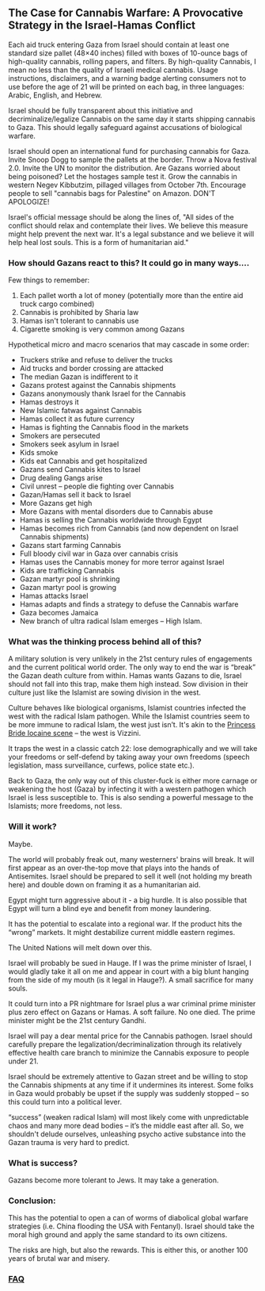 ## The Case for Cannabis Warfare: A Provocative Strategy in the Israel-Hamas Conflict

Each aid truck entering Gaza from Israel should contain at least one standard size pallet (48×40 inches) filled with boxes of 10-ounce bags of high-quality cannabis, rolling papers, and filters. By high-quality Cannabis, I mean no less than the quality of Israeli medical cannabis. Usage instructions, disclaimers, and a warning badge alerting consumers not to use before the age of 21 will be printed on each bag, in three languages: Arabic, English, and Hebrew.

Israel should be fully transparent about this initiative and decriminalize/legalize Cannabis on the same day it starts shipping cannabis to Gaza. This should legally safeguard against accusations of biological warfare.

Israel should open an international fund for purchasing cannabis for Gaza. Invite Snoop Dogg to sample the pallets at the border. Throw a Nova festival 2.0. Invite the UN to monitor the distribution. Are Gazans worried about being poisoned? Let the hostages sample test it. Grow the cannabis in western Negev Kibbutzim, pillaged villages from October 7th. Encourage people to sell "cannabis bags for Palestine" on Amazon. DON'T APOLOGIZE!

Israel's official message should be along the lines of, "All sides of the conflict should relax and contemplate their lives. We believe this measure might help prevent the next war. It's a legal substance and we believe it will help heal lost souls. This is a form of humanitarian aid."

### How should Gazans react to this? It could go in many ways....

Few things to remember:
1. Each pallet worth a lot of money (potentially more than the entire aid truck cargo combined)
2. Cannabis is prohibited by Sharia law
3. Hamas isn't tolerant to cannabis use
4. Cigarette smoking is very common among Gazans

Hypothetical micro and macro scenarios that may cascade in some order:
* Truckers strike and refuse to deliver the trucks
* Aid trucks and border crossing are attacked
* The median Gazan is indifferent to it
* Gazans protest against the Cannabis shipments
* Gazans anonymously thank Israel for the Cannabis
* Hamas destroys it
* New Islamic fatwas against Cannabis
* Hamas collect it as future currency
* Hamas is fighting the Cannabis flood in the markets
* Smokers are persecuted
* Smokers seek asylum in Israel
* Kids smoke
* Kids eat Cannabis and get hospitalized
* Gazans send Cannabis kites to Israel
* Drug dealing Gangs arise
* Civil unrest – people die fighting over Cannabis
* Gazan/Hamas sell it back to Israel
* More Gazans get high
* More Gazans with mental disorders due to Cannabis abuse
* Hamas is selling the Cannabis worldwide through Egypt
* Hamas becomes rich from Cannabis (and now dependent on Israel Cannabis shipments)
* Gazans start farming Cannabis
* Full bloody civil war in Gaza over cannabis crisis
* Hamas uses the Cannabis money for more terror against Israel
* Kids are trafficking Cannabis
* Gazan martyr pool is shrinking
* Gazan martyr pool is growing
* Hamas attacks Israel
* Hamas adapts and finds a strategy to defuse the Cannabis warfare
* Gaza becomes Jamaica
* New branch of ultra radical Islam emerges – High Islam.

### What was the thinking process behind all of this?

A military solution is very unlikely in the 21st century rules of engagements and the current political world order. The only way to end the war is “break” the Gazan death culture from within. Hamas wants Gazans to die, Israel should not fall into this trap, make them high instead. Sow division in their culture just like the Islamist are sowing division in the west.

Culture behaves like biological organisms, Islamist countries infected the west with the radical Islam pathogen. While the Islamist countries seem to be more immune to radical Islam, the west just isn’t. It's akin to the [Princess Bride Iocaine scene](https://youtu.be/rMz7JBRbmNo?si=srUa2xF1PbdgQnfC) – the west is Vizzini.

It traps the west in a classic catch 22: lose demographically and we will take your freedoms or self-defend by taking away your own freedoms (speech legislation, mass surveillance, curfews, police state etc.).

Back to Gaza, the only way out of this cluster-fuck is either more carnage or weakening the host (Gaza) by infecting it with a western pathogen which Israel is less susceptible to. This is also sending a powerful message to the Islamists; more freedoms, not less.

### Will it work?

Maybe.

The world will probably freak out, many westerners' brains will break. It will first appear as an over-the-top move that plays into the hands of Antisemites. Israel should be prepared to sell it well (not holding my breath here) and double down on framing it as a humanitarian aid.

Egypt might turn aggressive about it - a big hurdle. It is also possible that Egypt will turn a blind eye and benefit from money laundering.

It has the potential to escalate into a regional war. If the product hits the “wrong” markets. It might destabilize current middle eastern regimes.

The United Nations will melt down over this.

Israel will probably be sued in Hauge. If I was the prime minister of Israel, I would gladly take it all on me and appear in court with a big blunt hanging from the side of my mouth (is it legal in Hauge?). A small sacrifice for many souls.

It could turn into a PR nightmare for Israel plus a war criminal prime minister plus zero effect on Gazans or Hamas. A soft failure. No one died. The prime minister might be the 21st century Gandhi.

Israel will pay a dear mental price for the Cannabis pathogen. Israel should carefully prepare the legalization/decriminalization through its relatively effective health care branch to minimize the Cannabis exposure to people under 21.

Israel should be extremely attentive to Gazan street and be willing to stop the Cannabis shipments at any time if it undermines its interest. Some folks in Gaza would probably be upset if the supply was suddenly stopped – so this could turn into a political lever.

“success” (weaken radical Islam) will most likely come with unpredictable chaos and many more dead bodies – it’s the middle east after all. So, we shouldn't delude ourselves, unleashing psycho active substance into the Gazan trauma is very hard to predict.

### What is success?

Gazans become more tolerant to Jews. It may take a generation.

### Conclusion:

This has the potential to open a can of worms of diabolical global warfare strategies (i.e. China flooding the USA with Fentanyl). Israel should take the moral high ground and apply the same standard to its own citizens.

The risks are high, but also the rewards. This is either this, or another 100 years of brutal war and misery.

### [FAQ](/FAQ.md)